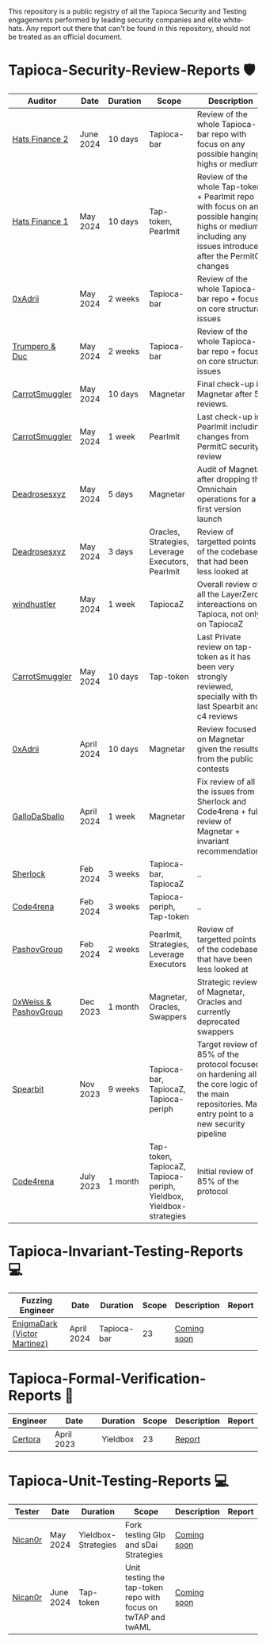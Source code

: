 This repository is a public registry of all the Tapioca Security and Testing engagements performed by leading security companies and elite white-hats. Any report out there that can't be found in this repository, should not be treated as an official document.


# Tapioca-Security-Review-Reports 🛡️


| Auditor | Date | Duration | Scope | Description  | Report |
| ---- |  ---------| ---------| ---------| -------|  -------| 
| [Hats Finance 2]() | June 2024 | 10 days | Tapioca-bar | Review of the whole Tapioca-bar repo with focus on any possible hanging highs or mediums | [Coming soon]()
| [Hats Finance 1]() | May 2024 | 10 days | Tap-token, Pearlmit | Review of the whole Tap-token + Pearlmit repo with focus on any possible hanging highs or mediums including any issues introduced after the PermitC changes | [Coming soon]()
| [0xAdrii]() | May 2024 | 2 weeks | Tapioca-bar | Review of the whole Tapioca-bar repo + focus on core structural issues | [Report]()
| [Trumpero & Duc]() | May 2024 | 2 weeks | Tapioca-bar | Review of the whole Tapioca-bar repo + focus on core structural issues | [Report]()
| [CarrotSmuggler]() | May 2024 | 10 days | Magnetar | Final check-up in Magnetar after 5 reviews. | [Report]()
| [CarrotSmuggler]() | May 2024 | 1 week | Pearlmit | Last check-up in Pearlmit including changes from PermitC security review | [Report]()
| [Deadrosesxyz]() | May 2024 | 5 days | Magnetar | Audit of Magnetar after dropping the Omnichain operations for a first version launch  | [Coming soon]()
| [Deadrosesxyz]() | May 2024 | 3 days | Oracles, Strategies, Leverage Executors, Pearlmit | Review of targetted points of the codebase that had been less looked at | [Coming soon]()
| [windhustler]() | May 2024 | 1 week | TapiocaZ | Overall review of all the LayerZero intereactions on Tapioca, not only on TapiocaZ | [Report]()
| [CarrotSmuggler]() | May 2024 | 10 days | Tap-token | Last Private review on tap-token as it has been very strongly reviewed, specially with the last Spearbit and c4 reviews | [Report]()
| [0xAdrii]() | April 2024 | 10 days | Magnetar | Review focused on Magnetar given the results from the public contests | [Report]()
| [GalloDaSballo]() | April 2024 | 1 week | Magnetar | Fix review of all the issues from Sherlock and Code4rena + full review of Magnetar + invariant recommendations | [Coming soon]()
| [Sherlock]() | Feb 2024 | 3 weeks | Tapioca-bar, TapiocaZ | .. | [Report]()
| [Code4rena]() | Feb 2024 | 3 weeks | Tapioca-periph, Tap-token | .. | [Report]()
| [PashovGroup]() | Feb 2024 | 2 weeks | Pearlmit, Strategies, Leverage Executors| Review of targetted points of the codebase that have been less looked at | [Report]()
| [0xWeiss & PashovGroup]() | Dec 2023 | 1 month | Magnetar, Oracles, Swappers | Strategic review of Magnetar, Oracles and currently deprecated swappers | [Report]()
| [Spearbit]() | Nov 2023 | 9 weeks | Tapioca-bar, TapiocaZ, Tapioca-periph | Target review of 85% of the protocol focused on hardening all the core logic of the main repositories. Main entry point to a new security pipeline | [Report]()
| [Code4rena]() | July 2023 | 1 month | Tap-token, TapiocaZ, Tapioca-periph, Yieldbox, Yieldbox-strategies  | Initial review of 85% of the protocol | [Report]()



# Tapioca-Invariant-Testing-Reports 💻

| Fuzzing Engineer | Date | Duration | Scope | Description  | Report |
| ---- |  ---------| ---------| ---------| -------|  -------| 
| [EnigmaDark (Victor Martinez)]() | April 2024 | Tapioca-bar | 23 | [Coming soon]()



# Tapioca-Formal-Verification-Reports 🔢

| Engineer | Date | Duration | Scope | Description  | Report |
| ---- |  ---------| ---------| ---------| -------|  -------| 
| [Certora]() | April 2023 | Yieldbox | 23 | [Report]()



# Tapioca-Unit-Testing-Reports 💻

| Tester | Date | Duration | Scope | Description  | Report |
| ---- |  ---------| ---------| ---------| -------|  -------| 
| [Nican0r]() | May 2024 | Yieldbox-Strategies | Fork testing Glp and sDai Strategies | [Coming soon]()
| [Nican0r]() | June 2024 | Tap-token | Unit testing the tap-token repo with focus on twTAP and twAML | [Coming soon]()



